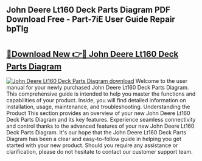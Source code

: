## John Deere Lt160 Deck Parts Diagram PDF Download Free - Part-7iE User Guide Repair bpTlg

# <h2><a href="http://dfl4bx.blite.top/?on=John+Deere+Lt160+Deck+Parts+Diagram">🔗Download New 👉🔴 John Deere Lt160 Deck Parts Diagram</a></h2>

[![John Deere Lt160 Deck Parts Diagram download](https://i.imgur.com/lujVjoI.png)](http://dfl4bx.blite.top/?on=John+Deere+Lt160+Deck+Parts+Diagram)
Welcome to the user manual for your newly purchased John Deere Lt160 Deck Parts Diagram. This comprehensive guide is intended to help you master the functions and capabilities of your product. Inside, you will find detailed information on installation, usage, maintenance, and troubleshooting. Understanding the Product This section provides an overview of your new John Deere Lt160 Deck Parts Diagram and its key features. Experience seamless connectivity and control thanks to the advanced features of your new John Deere Lt160 Deck Parts Diagram. It's our hope that the John Deere Lt160 Deck Parts Diagram has been a clear and easy-to-follow guide in helping you get started with your new product. Should you require any assistance or clarification, please do not hesitate to contact our customer support team.
